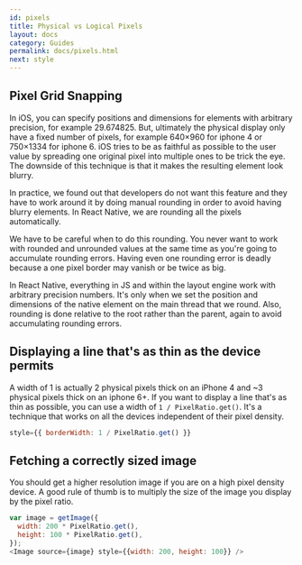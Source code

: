 ```yaml
---
id: pixels
title: Physical vs Logical Pixels
layout: docs
category: Guides
permalink: docs/pixels.html
next: style
---
```



## Pixel Grid Snapping

In iOS, you can specify positions and dimensions for elements with arbitrary precision, for example 29.674825. But, ultimately the physical display only have a fixed number of pixels, for example 640×960 for iphone 4 or 750×1334 for iphone 6. iOS tries to be as faithful as possible to the user value by spreading one original pixel into multiple ones to be trick the eye. The downside of this technique is that it makes the resulting element look blurry.

In practice, we found out that developers do not want this feature and they have to work around it by doing manual rounding in order to avoid having blurry elements. In React Native, we are rounding all the pixels automatically.

We have to be careful when to do this rounding. You never want to work with rounded and unrounded values at the same time as you're going to accumulate rounding errors. Having even one rounding error is deadly because a one pixel border may vanish or be twice as big.

In React Native, everything in JS and within the layout engine work with arbitrary precision numbers. It's only when we set the position and dimensions of the native element on the main thread that we round. Also, rounding is done relative to the root rather than the parent, again to avoid accumulating rounding errors.

## Displaying a line that's as thin as the device permits

A width of 1 is actually 2 physical pixels thick on an iPhone 4 and ~3 physical pixels thick on an iphone 6+. If you want to display a line that's as thin as possible, you can use a width of `1 / PixelRatio.get()`. It's a technique that works on all the devices independent of their pixel density.

```javascript
style={{ borderWidth: 1 / PixelRatio.get() }}
```

## Fetching a correctly sized image

You should get a higher resolution image if you are on a high pixel density device. A good rule of thumb is to multiply the size of the image you display by the pixel ratio.

```javascript
var image = getImage({
  width: 200 * PixelRatio.get(),
  height: 100 * PixelRatio.get(),
});
<Image source={image} style={{width: 200, height: 100}} />
```
